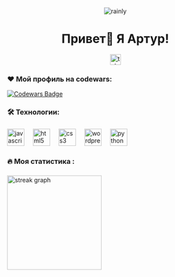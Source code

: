 <br clear="both">


<div align="center">
  <img src="https://github.com/Shampoony/Shampoony/assets/170034744/b2e42881-b16a-411e-bf61-fc22814f537a" alt="rainly">
</div>




<h1 align="center">Привет👋 Я Артур!</h1>

<div align="center">
  <a href="https://t.me/Cheebupelka" target="_blank">
    <img src="https://img.shields.io/static/v1?message=Telegram&logo=telegram&label=&color=2CA5E0&logoColor=white&labelColor=&style=for-the-badge" height="25" alt="telegram logo"  />
  </a>
</div>





###

<h3 align="left">❤  Мой профиль на codewars:</h3>
<p align="left">
  <a href="https://www.codewars.com/users/Shampoony">
    <img src="https://www.codewars.com/users/Shampoony/badges/large" alt="Codewars Badge">
  </a>
</p>

<h3 align="left">🛠 Технологии:</h3>

###

<div align="left">
  <img src="https://cdn.jsdelivr.net/gh/devicons/devicon/icons/javascript/javascript-original.svg" height="40" alt="javascript logo"  />
  <img width="12" />
  <img src="https://cdn.jsdelivr.net/gh/devicons/devicon/icons/html5/html5-original.svg" height="40" alt="html5 logo"  />
  <img width="12" />
  <img src="https://cdn.jsdelivr.net/gh/devicons/devicon/icons/css3/css3-original.svg" height="40" alt="css3 logo"  />
  <img width="12" />
  <img src="https://skillicons.dev/icons?i=wordpress" height="40" alt="wordpress logo"  />
  <img width="12" />
  <img src="https://skillicons.dev/icons?i=py" height="40" alt="python logo"  />
</div>

###

<h3 align="left">🔥   Моя статистика :</h3>

###

<div align="left">
  <img src="https://streak-stats.demolab.com?user=shampoony&locale=en&mode=daily&theme=dark&hide_border=false&border_radius=5&order=3" height="220" alt="streak graph"  />
</div>

###
